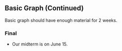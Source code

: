 ## Basic Graph (Continued)

Basic graph should have enough material for 2 weeks.

### Final

+   Our midterm is on June 15.